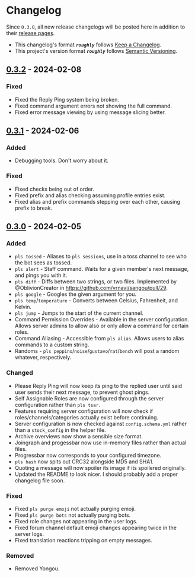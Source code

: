 # Changelog

Since `0.3.0`, all new release changelogs will be posted here in addition to their [release pages](https://github.com/vrnavi/sangou/releases).

- This changelog's format __***`roughly`***__ follows [Keep a Changelog](https://keepachangelog.com/en/1.1.0/).
- This project's version format __***`roughly`***__ follows [Semantic Versioning](https://semver.org/spec/v2.0.0.html).

## [0.3.2](https://github.com/vrnavi/sangou/releases/tag/0.3.2) - 2024-02-08

### Fixed
- Fixed the Reply Ping system being broken.
- Fixed command argument errors not showing the full command.
- Fixed error message viewing by using message slicing better.

## [0.3.1](https://github.com/vrnavi/sangou/releases/tag/0.3.1) - 2024-02-06

### Added
- Debugging tools. Don't worry about it.

### Fixed
- Fixed checks being out of order.
- Fixed prefix and alias checking assuming profile entries exist.
- Fixed alias and prefix commands stepping over each other, causing prefix to break.

## [0.3.0](https://github.com/vrnavi/sangou/releases/tag/0.3.0) - 2024-02-05

### Added
- `pls tossed` - Aliases to `pls sessions`, use in a toss channel to see who the bot sees as tossed.
- `pls alert` - Staff command. Waits for a given member's next message, and pings you with it.
- `pls diff` - Diffs between two strings, or two files. Implemented by @OblivionCreator in https://github.com/vrnavi/sangou/pull/29.
- `pls google` - Googles the given argument for you.
- `pls temp`/`temperature` - Converts between Celsius, Fahrenheit, and Kelvin.
- `pls jump` - Jumps to the start of the current channel.
- Command Permission Overrides - Available in the server configuration. Allows server admins to allow also or only allow a command for certain roles.
- Command Aliasing - Accessible from `pls alias`. Allows users to alias commands to a custom string.
- Randoms - `pls peppino`/`noise`/`gustavo`/`rat`/`bench` will post a random whatever, respectively.

### Changed
- Please Reply Ping will now keep its ping to the replied user until said user sends their next message, to prevent ghost pings.
- Self Assignable Roles are now configured through the server configuration rather than `pls tsar`.
- Features requiring server configuration will now check if roles/channels/categories actually exist before continuing.
- Server configuration is now checked against `config.schema.yml` rather than a `stock_config` in the helper file.
- Archive overviews now show a sensible size format.
- Joingraph and progessbar now use in-memory files rather than actual files.
- Progressbar now corresponds to your configured timezone.
- `pls hash` now spits out CRC32 alongside MD5 and SHA1.
- Quoting a message will now spoiler its image if its spoilered originally.
- Updated the README to look nicer. I should probably add a proper changelog file soon.

### Fixed
- Fixed `pls purge emoji` not actually purging emoji.
- Fixed `pls purge bots` not actually purging bots.
- Fixed role changes not appearing in the user logs.
- Fixed forum channel default emoji changes appearing twice in the server logs.
- Fixed translation reactions tripping on empty messages.

### Removed
- Removed Yongou.
